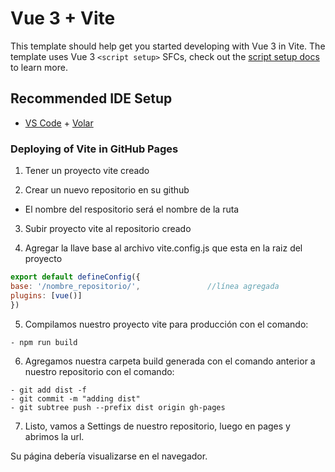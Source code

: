 # Vue 3 + Vite

This template should help get you started developing with Vue 3 in Vite. The template uses Vue 3 `<script setup>` SFCs, check out the [script setup docs](https://v3.vuejs.org/api/sfc-script-setup.html#sfc-script-setup) to learn more.

## Recommended IDE Setup

- [VS Code](https://code.visualstudio.com/) + [Volar](https://marketplace.visualstudio.com/items?itemName=Vue.volar)


### Deploying of Vite in GitHub Pages

1. Tener un proyecto vite creado

2. Crear un nuevo repositorio en su github 
* El nombre del respositorio será el nombre de la ruta

3. Subir proyecto vite al repositorio creado

4. Agregar la llave base al archivo vite.config.js que esta en la raiz del proyecto

```js script
export default defineConfig({
base: '/nombre_repositorio/',               //línea agregada
plugins: [vue()]
})
```

5. Compilamos nuestro proyecto vite para producción con el comando:
```console
- npm run build
```

6. Agregamos nuestra carpeta build generada con el comando anterior a nuestro repositorio con el comando:
```console
- git add dist -f
- git commit -m "adding dist"
- git subtree push --prefix dist origin gh-pages
```

7. Listo, vamos a Settings de nuestro repositorio, luego en pages y abrimos la url.

Su página debería visualizarse en el navegador.

